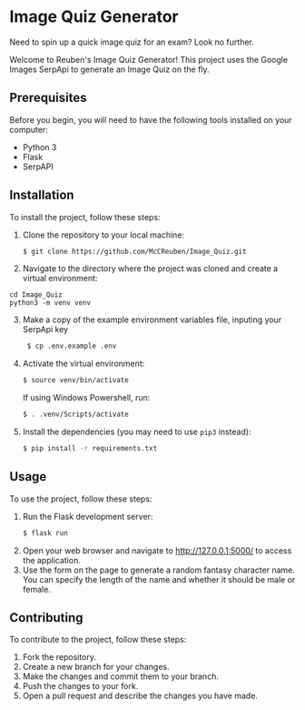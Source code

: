 # Image Quiz Generator

Need to spin up a quick image quiz for an exam? Look no further.

Welcome to Reuben's Image Quiz Generator! This project uses the Google Images SerpApi to generate an Image Quiz on the fly.

## Prerequisites

Before you begin, you will need to have the following tools installed on your computer:

- Python 3
- Flask
- SerpAPI

## Installation

To install the project, follow these steps:

1. Clone the repository to your local machine:

   ```bash
   $ git clone https://github.com/McCReuben/Image_Quiz.git
   ```

2. Navigate to the directory where the project was cloned and create a virtual environment:

```
cd Image_Quiz
python3 -m venv venv
```

3. Make a copy of the example environment variables file, inputing your SerpApi key

   ```bash
    $ cp .env.example .env
   ```

4. Activate the virtual environment:

   ```bash
   $ source venv/bin/activate
   ```

   If using Windows Powershell, run:

   ```bash
   $ . .venv/Scripts/activate
   ```

5. Install the dependencies (you may need to use `pip3` instead):
   ```bash
   $ pip install -r requirements.txt
   ```

## Usage

To use the project, follow these steps:

1. Run the Flask development server:
   ```bash
   $ flask run
   ```
2. Open your web browser and navigate to http://127.0.0.1:5000/ to access the application.
3. Use the form on the page to generate a random fantasy character name. You can specify the length of the name and whether it should be male or female.

## Contributing

To contribute to the project, follow these steps:

1. Fork the repository.
2. Create a new branch for your changes.
3. Make the changes and commit them to your branch.
4. Push the changes to your fork.
5. Open a pull request and describe the changes you have made.
